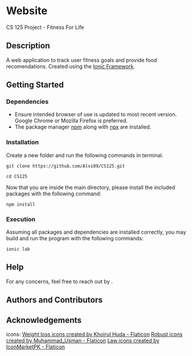 # Website
CS 125 Project - Fitness For Life

## Description
A web application to track user fitness goals and provide food recomendations. Created using the [Ionic Framework](https://ionicframework.com/).

## Getting Started
### Dependencies
* Ensure intended browser of use is updated to most recent version. Google Chrome or Mozilla Firefox is preferred.
* The package manager [npm](https://www.npmjs.com/) along with [npx](https://nodejs.dev/learn/the-npx-nodejs-package-runner) are installed.

### Installation
Create a new folder and run the following commands in terminal. <br>
``` 
git clone https://github.com/Alvi09/CS125.git

cd CS125
```

Now that you are inside the main directory, please install the included packages with the following command:
```
npm install
```

### Execution
Assuming all packages and dependencies are installed correctly, you may build and run the program with the following commands: 
```
ionic lab
```

## Help
For any concerns, feel free to reach out by .

## Authors and Contributors


## Acknowledgements
icons: 
<a href="https://www.flaticon.com/free-icons/weight-loss" title="weight loss icons">Weight loss icons created by Khoirul Huda - Flaticon</a>
<a href="https://www.flaticon.com/free-icons/robust" title="robust icons">Robust icons created by Muhammad_Usman - Flaticon</a>
<a href="https://www.flaticon.com/free-icons/law" title="law icons">Law icons created by IconMarketPK - Flaticon</a>
